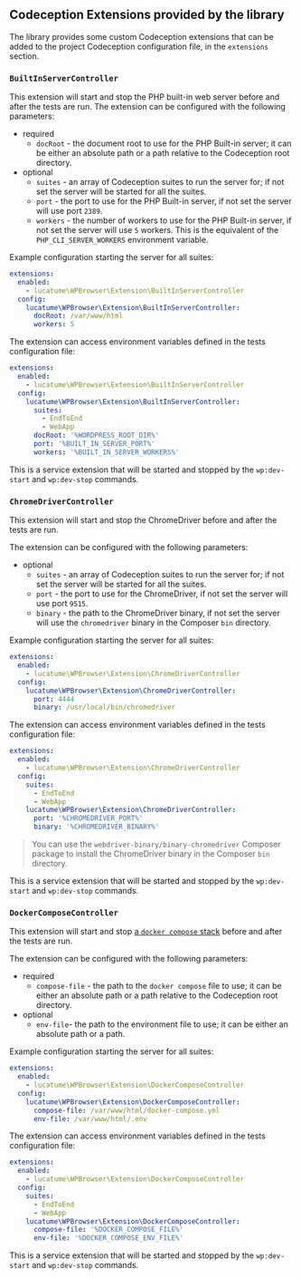 ## Codeception Extensions provided by the library

The library provides some custom Codeception extensions that can be added to the project Codeception configuration file,
in the `extensions` section.

### `BuiltInServerController`

This extension will start and stop the PHP built-in web server before and after the tests are
run.
The extension can be configured with the following parameters:

* required
    * `docRoot` - the document root to use for the PHP Built-in server; it can be either an absolute path or a path
      relative to the Codeception root directory.
* optional
    * `suites` - an array of Codeception suites to run the server for; if not set the server will be started for all the
      suites.
    * `port` - the port to use for the PHP Built-in server, if not set the server will use port `2389`.
    * `workers` - the number of workers to use for the PHP Built-in server, if not set the server will use `5` workers.
      This is the equivalent of the `PHP_CLI_SERVER_WORKERS` environment variable.

Example configuration starting the server for all suites:

```yaml
extensions:
  enabled:
    - lucatume\WPBrowser\Extension\BuiltInServerController
  config:
    lucatume\WPBrowser\Extension\BuiltInServerController:
      docRoot: /var/www/html
      workers: 5
```

The extension can access environment variables defined in the tests configuration file:

```yaml
extensions:
  enabled:
    - lucatume\WPBrowser\Extension\BuiltInServerController
  config:
    lucatume\WPBrowser\Extension\BuiltInServerController:
      suites:
        - EndToEnd
        - WebApp
      docRoot: '%WORDPRESS_ROOT_DIR%'
      port: '%BUILT_IN_SERVER_PORT%'
      workers: '%BUILT_IN_SERVER_WORKERS%'
```

This is a service extension that will be started and stopped by the `wp:dev-start` and `wp:dev-stop` commands.

### `ChromeDriverController`

This extension will start and stop the ChromeDriver before and after the tests are run.

The extension can be configured with the following parameters:

* optional
    * `suites` - an array of Codeception suites to run the server for; if not set the server will be started for all the
      suites.
    * `port` - the port to use for the ChromeDriver, if not set the server will use port `9515`.
    * `binary` - the path to the ChromeDriver binary, if not set the server will use the `chromedriver` binary in the
      Composer `bin` directory.

Example configuration starting the server for all suites:

```yaml
extensions:
  enabled:
    - lucatume\WPBrowser\Extension\ChromeDriverController
  config:
    lucatume\WPBrowser\Extension\ChromeDriverController:
      port: 4444
      binary: /usr/local/bin/chromedriver
```

The extension can access environment variables defined in the tests configuration file:

```yaml
extensions:
  enabled:
    - lucatume\WPBrowser\Extension\ChromeDriverController
  config:
    suites:
      - EndToEnd
      - WebApp
    lucatume\WPBrowser\Extension\ChromeDriverController:
      port: '%CHROMEDRIVER_PORT%'
      binary: '%CHROMEDRIVER_BINARY%'
```

> You can use the `webdriver-binary/binary-chromedriver` Composer package to install the ChromeDriver binary in the
> Composer `bin` directory.

This is a service extension that will be started and stopped by the `wp:dev-start` and `wp:dev-stop` commands.

### `DockerComposeController`

This extension will start and stop [a `docker compose` stack][1] before and after the tests are run.

The extension can be configured with the following parameters:

* required
    * `compose-file` - the path to the `docker compose` file to use; it can be either an absolute path or a path
      relative to the Codeception root directory.
* optional
    * `env-file`- the path to the environment file to use; it can be either an absolute path or a path.

Example configuration starting the server for all suites:

```yaml
extensions:
  enabled:
    - lucatume\WPBrowser\Extension\DockerComposeController
  config:
    lucatume\WPBrowser\Extension\DockerComposeController:
      compose-file: /var/www/html/docker-compose.yml
      env-file: /var/www/html/.env
```

The extension can access environment variables defined in the tests configuration file:

```yaml
extensions:
  enabled:
    - lucatume\WPBrowser\Extension\DockerComposeController
  config:
    suites:
      - EndToEnd
      - WebApp
    lucatume\WPBrowser\Extension\DockerComposeController:
      compose-file: '%DOCKER_COMPOSE_FILE%'
      env-file: '%DOCKER_COMPOSE_ENV_FILE%'
```

This is a service extension that will be started and stopped by the `wp:dev-start` and `wp:dev-stop` commands.

[1]: https://docs.docker.com
